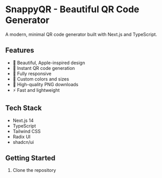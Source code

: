 # SnappyQR - Beautiful QR Code Generator

A modern, minimal QR code generator built with Next.js and TypeScript.

## Features

- 🎨 Beautiful, Apple-inspired design
- 🚀 Instant QR code generation
- 📱 Fully responsive
- 🎯 Custom colors and sizes
- 💾 High-quality PNG downloads
- ⚡ Fast and lightweight

## Tech Stack

- Next.js 14
- TypeScript
- Tailwind CSS
- Radix UI
- shadcn/ui

## Getting Started

1. Clone the repository